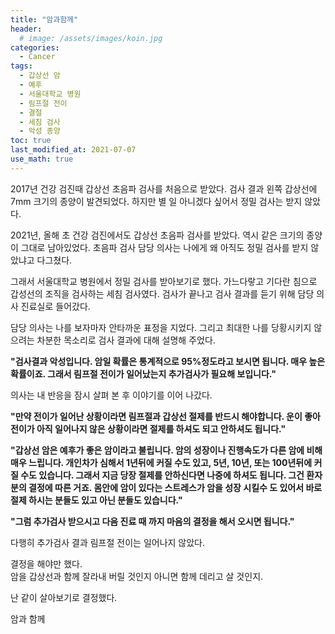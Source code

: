 ```yaml
---
title: "암과함께" 
header:
  # image: /assets/images/koin.jpg
categories:
  - Cancer
tags:
  - 갑상선 암
  - 예후
  - 서울대학교 병원
  - 림프절 전이
  - 결절
  - 세침 검사
  - 악성 종양
toc: true
last_modified_at: 2021-07-07
use_math: true
---
```


 2017년 건강 검진때 갑상선 초음파 검사를 처음으로 받았다. 검사 결과 왼쪽 갑상선에 7mm 크기의 종양이 발견되었다. 하지만 별 일 아니겠다 싶어서 정밀 검사는 받지 않았다.  

 2021년, 올해 초 건강 검진에서도 갑상선 초음파 검사를 받았다. 역시 같은 크기의 종양이 그대로 남아있었다. 초음파 검사 담당 의사는 나에게 왜 아직도 정밀 검사를 받지 않았냐고 다그쳤다.  

 그래서 서울대학교 병원에서 정밀 검사를 받아보기로 했다. 가느다랗고 기다란 침으로 갑성선의 조직을 검사하는 세침 검사였다. 검사가 끝나고 검사 결과를 듣기 위해 담당 의사 진료실로 들어갔다.  

 담당 의사는 나를 보자마자 안타까운 표정을 지었다. 그리고 최대한 나를 당황시키지 않으려는 차분한 목소리로 검사 결과에 대해 설명해 주었다.  

**"검사결과 악성입니다. 암일 확률은 통계적으로 95%정도라고 보시면 됩니다. 매우 높은 확률이죠. 그래서 림프절 전이가 일어났는지 추가검사가 필요해 보입니다."**  

 의사는 내 반응을 잠시 살펴 본 후 이야기를 이어 나갔다.

**"만약 전이가 일어난 상황이라면 림프절과 갑상선 절제를 반드시 해야합니다. 운이 좋아 전이가 아직 일어나지 않은 상황이라면 절제를 하셔도 되고 안하셔도 됩니다."**  

**"갑상선 암은 예후가 좋은 암이라고 불립니다. 암의 성장이나 진행속도가 다른 암에 비해 매우 느립니다. 개인차가 심해서 1년뒤에 커질 수도 있고, 5년, 10년, 또는 100년뒤에 커질 수도 있습니다. 그래서 지금 당장 절제를 안하신다면 나중에 하셔도 됩니다. 그건 환자분의 결정에 따른 거죠. 몸안에 암이 있다는 스트레스가 암을 성장 시킬수 도 있어서 바로 절제 하시는 분들도 있고 아닌 분들도 있습니다."**  

**"그럼 추가검사 받으시고 다음 진료 때 까지 마음의 결정을 해서 오시면 됩니다."**  

다행히 추가검사 결과 림프절 전이는 일어나지 않았다.  

결정을 해야만 했다.  
암을 갑상선과 함께 잘라내 버릴 것인지 아니면 함께 데리고 살 것인지.  

난 같이 살아보기로 결정했다.  

암과 함께  









